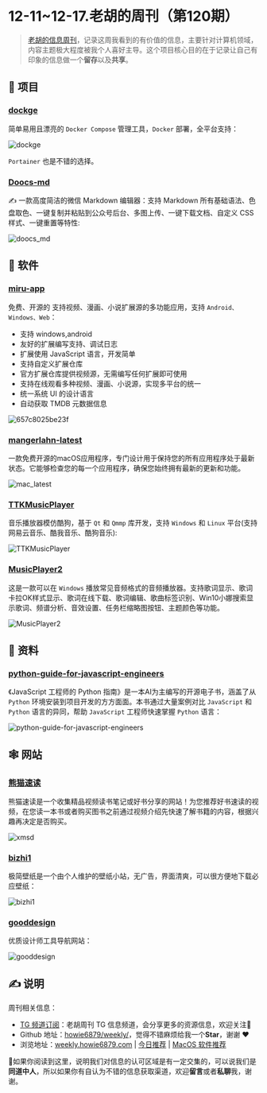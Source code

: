 # 12-11~12-17.老胡的周刊（第120期）

> [老胡的信息周刊](https://weekly.howie6879.com/)，记录这周我看到的有价值的信息，主要针对计算机领域，内容主题极大程度被我个人喜好主导。这个项目核心目的在于记录让自己有印象的信息做一个**留存**以及**共享**。

## 🎯 项目

### [dockge](https://github.com/louislam/dockge)

简单易用且漂亮的 `Docker Compose` 管理工具，`Docker` 部署，全平台支持：

![dockge](https://images-1252557999.file.myqcloud.com/uPic/dockge.jpg)

`Portainer` 也是不错的选择。

### [Doocs-md](https://gitee.com/Doocs-md)

✍ 一款高度简洁的微信 Markdown 编辑器：支持 Markdown 所有基础语法、色盘取色、一键复制并粘贴到公众号后台、多图上传、一键下载文档、自定义 CSS 样式、一键重置等特性:

![doocs_md](https://images-1252557999.file.myqcloud.com/uPic/doocs_md.jpg)

## 🤖 软件

### [miru-app](https://github.com/miru-project/miru-app)

免费、开源的 支持视频、漫画、小说扩展源的多功能应用，支持 `Android、Windows、Web`：

- 支持 windows,android
- 友好的扩展编写支持、调试日志
- 扩展使用 JavaScript 语言，开发简单
- 支持自定义扩展仓库
- 官方扩展仓库提供视频源，无需编写任何扩展即可使用
- 支持在线观看多种视频、漫画、小说源，实现多平台的统一
- 统一系统 UI 的设计语言
- 自动获取 TMDB 元数据信息

![657c8025be23f](https://img.fre123.com/i/2023/12/16/657c8025be23f.jpg)

### [mangerlahn-latest](https://github.com/mangerlahn/latest)

一款免费开源的macOS应用程序，专门设计用于保持您的所有应用程序处于最新状态。它能够检查您的每一个应用程序，确保您始终拥有最新的更新和功能。

![mac_latest](https://images-1252557999.file.myqcloud.com/uPic/mac_latest.jpg)

### [TTKMusicPlayer](https://github.com/Greedysky/TTKMusicPlayer)

音乐播放器模仿酷狗，基于 `Qt` 和 `Qmmp` 库开发，支持 `Windows` 和 `Linux` 平台(支持网易云音乐、酷我音乐、酷狗音乐):

![TTKMusicPlayer](https://images-1252557999.file.myqcloud.com/uPic/TTKMusicPlayer.jpeg)

### [MusicPlayer2](https://github.com/zhongyang219/MusicPlayer2)

这是一款可以在 `Windows` 播放常见音频格式的音频播放器。支持歌词显示、歌词卡拉OK样式显示、歌词在线下载、歌词编辑、歌曲标签识别、Win10小娜搜索显示歌词、频谱分析、音效设置、任务栏缩略图按钮、主题颜色等功能。 

![MusicPlayer2](https://images-1252557999.file.myqcloud.com/uPic/MusicPlayer2.jpg)

## 👀 资料

### [python-guide-for-javascript-engineers](https://github.com/luckrnx09/python-guide-for-javascript-engineers)

《JavaScript 工程师的 Python 指南》是一本AI为主编写的开源电子书，涵盖了从 `Python` 环境安装到项目开发的方方面面。本书通过大量案例对比 `JavaScript` 和 `Python` 语言的异同，帮助 `JavaScript` 工程师快速掌握 `Python` 语言：

![python-guide-for-javascript-engineers](https://images-1252557999.file.myqcloud.com/uPic/python-guide-for-javascript-engineers.jpg)

## 🕸 网站

### [熊猫速读](https://qread.xmsoushu.com/)

熊猫速读是一个收集精品视频读书笔记或好书分享的网站！为您推荐好书速读的视频，在您读一本书或者购买图书之前通过视频介绍先快速了解书籍的内容，根据兴趣再决定是否购买。

![xmsd](https://images-1252557999.file.myqcloud.com/uPic/xmsd.jpg)

### [bizhi1](https://bizhi1.com/)

极简壁纸是一个由个人维护的壁纸小站，无广告，界面清爽，可以很方便地下载必应壁纸：

![bizhi1](https://images-1252557999.file.myqcloud.com/uPic/bizhi1.jpg)

### [gooddesign](https://www.gooddesign.tools/)

优质设计师工具导航网站：

![gooddesign](https://images-1252557999.file.myqcloud.com/uPic/gooddesign.jpg)

## ✍️ 说明

周刊相关信息：

- [TG 频道订阅](https://t.me/howie_weekly)：老胡周刊 TG 信息频道，会分享更多的资源信息，欢迎关注👏
- Github 地址：[howie6879/weekly/](https://github.com/howie6879/weekly/)，觉得不错麻烦给我一个**Star**，谢谢 ❤️
- 浏览地址：[weekly.howie6879.com](https://weekly.howie6879.com) | [今日推荐](https://weekly.howie6879.com/recommend/index.html) | [MacOS 软件推荐](https://weekly.howie6879.com/soft/mac.html)

🙌如果你阅读到这里，说明我们对信息的认可区域是有一定交集的，可以说我们是**同道中人**，所以如果你有自认为不错的信息获取渠道，欢迎**留言**或者**私聊**我，谢谢。
